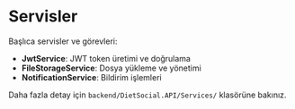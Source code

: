 # Servisler

Başlıca servisler ve görevleri:

- **JwtService**: JWT token üretimi ve doğrulama
- **FileStorageService**: Dosya yükleme ve yönetimi
- **NotificationService**: Bildirim işlemleri

Daha fazla detay için `backend/DietSocial.API/Services/` klasörüne bakınız.
